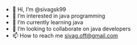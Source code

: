 - 👋 Hi, I’m @sivagsk99
- 👀 I’m interested in java programming
- 🌱 I’m currently learning java
- 💞️ I’m looking to collaborate on java developers
- 📫 How to reach me sivag.off@gmail.com

<!---
sivagsk99/sivagsk99 is a ✨ special ✨ repository because its `README.md` (this file) appears on your GitHub profile.
You can click the Preview link to take a look at your changes.
--->
